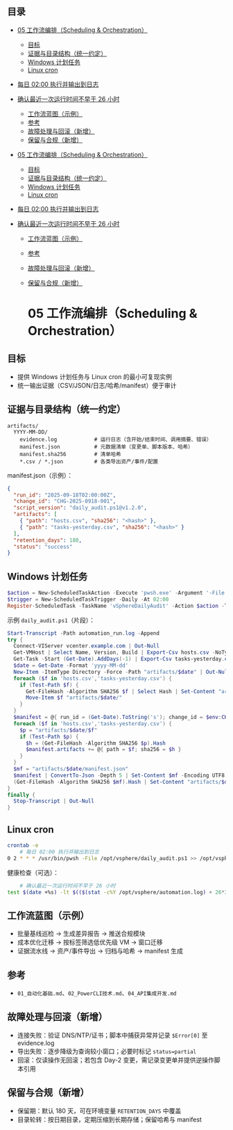## 目录

- [05 工作流编排（Scheduling & Orchestration）](#05-工作流编排scheduling-orchestration)
  - [目标](#目标)
  - [证据与目录结构（统一约定）](#证据与目录结构统一约定)
  - [Windows 计划任务](#windows-计划任务)
  - [Linux cron](#linux-cron)
- [每日 02:00 执行并输出到日志](#每日-0200-执行并输出到日志)
- [确认最近一次运行时间不早于 26 小时](#确认最近一次运行时间不早于-26-小时)
  - [工作流蓝图（示例）](#工作流蓝图示例)
  - [参考](#参考)
  - [故障处理与回滚（新增）](#故障处理与回滚新增)
  - [保留与合规（新增）](#保留与合规新增)

- [05 工作流编排（Scheduling & Orchestration）](#05-工作流编排scheduling-orchestration)
  - [目标](#目标)
  - [证据与目录结构（统一约定）](#证据与目录结构统一约定)
  - [Windows 计划任务](#windows-计划任务)
  - [Linux cron](#linux-cron)
- [每日 02:00 执行并输出到日志](#每日-0200-执行并输出到日志)
- [确认最近一次运行时间不早于 26 小时](#确认最近一次运行时间不早于-26-小时)
  - [工作流蓝图（示例）](#工作流蓝图示例)
  - [参考](#参考)
  - [故障处理与回滚（新增）](#故障处理与回滚新增)
  - [保留与合规（新增）](#保留与合规新增)


    # 05 工作流编排（Scheduling & Orchestration）

## 目标

- 提供 Windows 计划任务与 Linux cron 的最小可复现实例
- 统一输出证据（CSV/JSON/日志/哈希/manifest）便于审计

## 证据与目录结构（统一约定）

```text
artifacts/
  YYYY-MM-DD/
    evidence.log            # 运行日志（含开始/结束时间、调用摘要、错误）
    manifest.json           # 元数据清单（变更单、脚本版本、哈希）
    manifest.sha256         # 清单哈希
    *.csv / *.json          # 各类导出资产/事件/配置
```

manifest.json（示例）：

```json
{
  "run_id": "2025-09-18T02:00:00Z",
  "change_id": "CHG-2025-0918-001",
  "script_version": "daily_audit.ps1@v1.2.0",
  "artifacts": [
    { "path": "hosts.csv", "sha256": "<hash>" },
    { "path": "tasks-yesterday.csv", "sha256": "<hash>" }
  ],
  "retention_days": 180,
  "status": "success"
}
```

## Windows 计划任务

```powershell
$action = New-ScheduledTaskAction -Execute 'pwsh.exe' -Argument '-File .\daily_audit.ps1'
$trigger = New-ScheduledTaskTrigger -Daily -At 02:00
Register-ScheduledTask -TaskName 'vSphereDailyAudit' -Action $action -Trigger $trigger -RunLevel Highest
```

示例 `daily_audit.ps1`（片段）：

```powershell
Start-Transcript -Path automation_run.log -Append
try {
  Connect-VIServer vcenter.example.com | Out-Null
  Get-VMHost | Select Name, Version, Build | Export-Csv hosts.csv -NoTypeInformation
  Get-Task -Start (Get-Date).AddDays(-1) | Export-Csv tasks-yesterday.csv -NoTypeInformation
  $date = Get-Date -Format 'yyyy-MM-dd'
  New-Item -ItemType Directory -Force -Path "artifacts/$date" | Out-Null
  foreach ($f in 'hosts.csv','tasks-yesterday.csv') {
    if (Test-Path $f) {
      Get-FileHash -Algorithm SHA256 $f | Select Hash | Set-Content "artifacts/$date/$f.sha256"
      Move-Item $f "artifacts/$date/"
    }
  }
  $manifest = @{ run_id = (Get-Date).ToString('s'); change_id = $env:CHANGE_ID; script_version = 'daily_audit.ps1@v1.2.0'; artifacts = @(); retention_days = 180; status = 'success' }
  foreach ($f in 'hosts.csv','tasks-yesterday.csv') {
    $p = "artifacts/$date/$f"
    if (Test-Path $p) {
      $h = (Get-FileHash -Algorithm SHA256 $p).Hash
      $manifest.artifacts += @{ path = $f; sha256 = $h }
    }
  }
  $mf = "artifacts/$date/manifest.json"
  $manifest | ConvertTo-Json -Depth 5 | Set-Content $mf -Encoding UTF8
  (Get-FileHash -Algorithm SHA256 $mf).Hash | Set-Content "artifacts/$date/manifest.sha256"
}
finally {
  Stop-Transcript | Out-Null
}
```

## Linux cron

```bash
crontab -e
    # 每日 02:00 执行并输出到日志
0 2 * * * /usr/bin/pwsh -File /opt/vsphere/daily_audit.ps1 >> /opt/vsphere/automation.log 2>&1
```

健康检查（可选）：

```bash
    # 确认最近一次运行时间不早于 26 小时
test $(date +%s) -lt $(($(stat -c%Y /opt/vsphere/automation.log) + 26*3600)) || echo "cron delay detected" >&2
```

## 工作流蓝图（示例）

- 批量基线巡检 → 生成差异报告 → 推送合规模块
- 成本优化迁移 → 按标签筛选低优先级 VM → 窗口迁移
- 证据流水线 → 资产/事件导出 → 归档与哈希 → manifest 生成

## 参考

- `01_自动化基础.md`、`02_PowerCLI技术.md`、`04_API集成开发.md`

## 故障处理与回滚（新增）

- 连接失败：验证 DNS/NTP/证书；脚本中捕获异常并记录 `$Error[0]` 至 evidence.log
- 导出失败：逐步降级为查询较小窗口；必要时标记 `status=partial`
- 回滚：仅读操作无回滚；若包含 Day-2 变更，需记录变更单并提供逆操作脚本引用

## 保留与合规（新增）

- 保留期：默认 180 天，可在环境变量 `RETENTION_DAYS` 中覆盖
- 目录轮转：按日期目录，定期压缩到长期存储；保留哈希与 manifest
